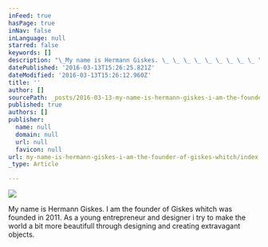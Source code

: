 ```yaml
---
inFeed: true
hasPage: true
inNav: false
inLanguage: null
starred: false
keywords: []
description: "\_My name is Hermann Giskes. \_ \_ \_ \_ \_ \_ \_ \_ \_ \_ \_ \_ \_ \_ \_ \_ \_ \_ \_ \_ \_ \_ \_ \_ \_ \_ \_ \_ \_ \_ \_ \_ \_ \_ \_ \_ \_ \_ \_ \_I am the founder of Giskes whitch was founded in 2011. \_ \_ \_ \_ \_ \_ \_ \_ \_ \_ \_ \_ \_ \_ \_ \_ \_As a young entrepreneur and designer i try to make the world a bit more beautifull through designing and creating extravagant objects.\_"
datePublished: '2016-03-13T15:26:25.821Z'
dateModified: '2016-03-13T15:26:12.960Z'
title: ''
author: []
sourcePath: _posts/2016-03-13-my-name-is-hermann-giskes-i-am-the-founder-of-giskes-whitch.md
published: true
authors: []
publisher:
  name: null
  domain: null
  url: null
  favicon: null
url: my-name-is-hermann-giskes-i-am-the-founder-of-giskes-whitch/index.html
_type: Article

---
```

![](https://the-grid-user-content.s3-us-west-2.amazonaws.com/5e53cd36-5c8b-46db-8090-47a92ad1021e.jpg)

My name is Hermann Giskes.                                                                                I am the founder of Giskes whitch was founded in 2011\.                                  As a young entrepreneur and designer i try to make the world a bit more beautifull through designing and creating extravagant objects.